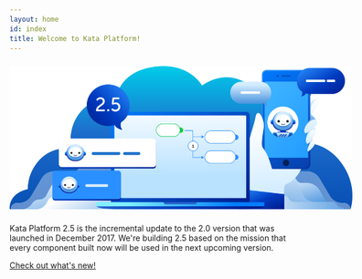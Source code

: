 ```yaml
---
layout: home
id: index
title: Welcome to Kata Platform!
---
```


<img src="./release-2.svg" alt="Kata Platform 2.5 illustration" style="display: block; max-width: 600px; margin: 24px auto;" />

Kata Platform 2.5 is the incremental update to the 2.0 version that was launched in December 2017. We're building 2.5 based on the mission that every component built now will be used in the next upcoming version.

[Check out what's new!](/overview/release-notes/)

